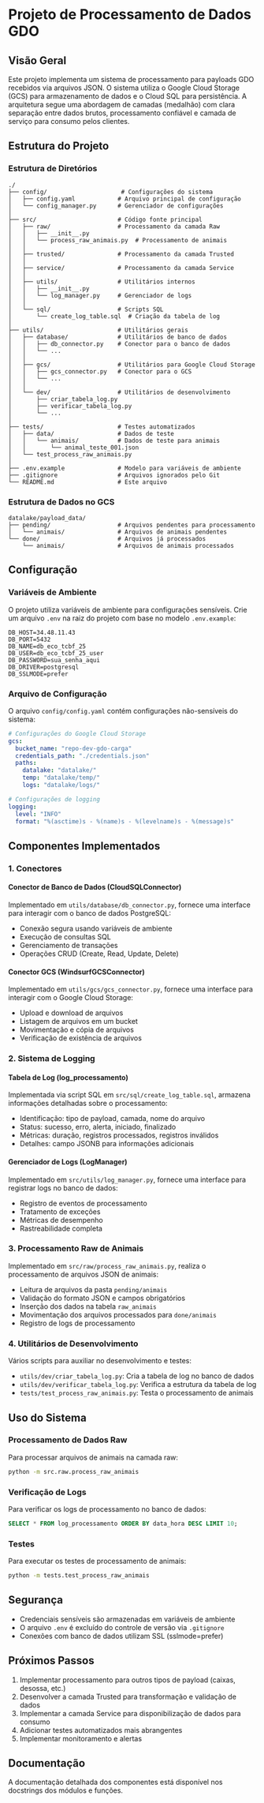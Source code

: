 # Projeto de Processamento de Dados GDO

## Visão Geral

Este projeto implementa um sistema de processamento para payloads GDO recebidos via arquivos JSON.
O sistema utiliza o Google Cloud Storage (GCS) para armazenamento de dados e o Cloud SQL para
persistência. A arquitetura segue uma abordagem de camadas (medalhão) com clara separação entre
dados brutos, processamento confiável e camada de serviço para consumo pelos clientes.

## Estrutura do Projeto

### Estrutura de Diretórios

```
./
├── config/                     # Configurações do sistema
│   ├── config.yaml            # Arquivo principal de configuração
│   └── config_manager.py      # Gerenciador de configurações
│
├── src/                       # Código fonte principal
│   ├── raw/                   # Processamento da camada Raw
│   │   ├── __init__.py
│   │   └── process_raw_animais.py  # Processamento de animais
│   │
│   ├── trusted/               # Processamento da camada Trusted
│   │
│   ├── service/               # Processamento da camada Service
│   │
│   ├── utils/                 # Utilitários internos
│   │   ├── __init__.py
│   │   └── log_manager.py     # Gerenciador de logs
│   │
│   └── sql/                   # Scripts SQL
│       └── create_log_table.sql  # Criação da tabela de log
│
├── utils/                     # Utilitários gerais
│   ├── database/              # Utilitários de banco de dados
│   │   ├── db_connector.py    # Conector para o banco de dados
│   │   └── ...
│   │
│   ├── gcs/                   # Utilitários para Google Cloud Storage
│   │   ├── gcs_connector.py   # Conector para o GCS
│   │   └── ...
│   │
│   └── dev/                   # Utilitários de desenvolvimento
│       ├── criar_tabela_log.py
│       ├── verificar_tabela_log.py
│       └── ...
│
├── tests/                     # Testes automatizados
│   ├── data/                  # Dados de teste
│   │   └── animais/           # Dados de teste para animais
│   │       └── animal_teste_001.json
│   └── test_process_raw_animais.py
│
├── .env.example               # Modelo para variáveis de ambiente
├── .gitignore                 # Arquivos ignorados pelo Git
└── README.md                  # Este arquivo
```

### Estrutura de Dados no GCS

```
datalake/payload_data/
├── pending/                   # Arquivos pendentes para processamento
│   └── animais/               # Arquivos de animais pendentes
└── done/                      # Arquivos já processados
    └── animais/               # Arquivos de animais processados
```

## Configuração

### Variáveis de Ambiente

O projeto utiliza variáveis de ambiente para configurações sensíveis. Crie um arquivo `.env` na raiz do projeto com base no modelo `.env.example`:

```
DB_HOST=34.48.11.43
DB_PORT=5432
DB_NAME=db_eco_tcbf_25
DB_USER=db_eco_tcbf_25_user
DB_PASSWORD=sua_senha_aqui
DB_DRIVER=postgresql
DB_SSLMODE=prefer
```

### Arquivo de Configuração

O arquivo `config/config.yaml` contém configurações não-sensíveis do sistema:

```yaml
# Configurações do Google Cloud Storage
gcs:
  bucket_name: "repo-dev-gdo-carga"
  credentials_path: "./credentials.json"
  paths:
    datalake: "datalake/"
    temp: "datalake/temp/"
    logs: "datalake/logs/"

# Configurações de logging
logging:
  level: "INFO"
  format: "%(asctime)s - %(name)s - %(levelname)s - %(message)s"
```

## Componentes Implementados

### 1. Conectores

#### Conector de Banco de Dados (CloudSQLConnector)

Implementado em `utils/database/db_connector.py`, fornece uma interface para interagir com o banco de dados PostgreSQL:

- Conexão segura usando variáveis de ambiente
- Execução de consultas SQL
- Gerenciamento de transações
- Operações CRUD (Create, Read, Update, Delete)

#### Conector GCS (WindsurfGCSConnector)

Implementado em `utils/gcs/gcs_connector.py`, fornece uma interface para interagir com o Google Cloud Storage:

- Upload e download de arquivos
- Listagem de arquivos em um bucket
- Movimentação e cópia de arquivos
- Verificação de existência de arquivos

### 2. Sistema de Logging

#### Tabela de Log (log_processamento)

Implementada via script SQL em `src/sql/create_log_table.sql`, armazena informações detalhadas sobre o processamento:

- Identificação: tipo de payload, camada, nome do arquivo
- Status: sucesso, erro, alerta, iniciado, finalizado
- Métricas: duração, registros processados, registros inválidos
- Detalhes: campo JSONB para informações adicionais

#### Gerenciador de Logs (LogManager)

Implementado em `src/utils/log_manager.py`, fornece uma interface para registrar logs no banco de dados:

- Registro de eventos de processamento
- Tratamento de exceções
- Métricas de desempenho
- Rastreabilidade completa

### 3. Processamento Raw de Animais

Implementado em `src/raw/process_raw_animais.py`, realiza o processamento de arquivos JSON de animais:

- Leitura de arquivos da pasta `pending/animais`
- Validação do formato JSON e campos obrigatórios
- Inserção dos dados na tabela `raw_animais`
- Movimentação dos arquivos processados para `done/animais`
- Registro de logs de processamento

### 4. Utilitários de Desenvolvimento

Vários scripts para auxiliar no desenvolvimento e testes:

- `utils/dev/criar_tabela_log.py`: Cria a tabela de log no banco de dados
- `utils/dev/verificar_tabela_log.py`: Verifica a estrutura da tabela de log
- `tests/test_process_raw_animais.py`: Testa o processamento de animais

## Uso do Sistema

### Processamento de Dados Raw

Para processar arquivos de animais na camada raw:

```bash
python -m src.raw.process_raw_animais
```

### Verificação de Logs

Para verificar os logs de processamento no banco de dados:

```sql
SELECT * FROM log_processamento ORDER BY data_hora DESC LIMIT 10;
```

### Testes

Para executar os testes de processamento de animais:

```bash
python -m tests.test_process_raw_animais
```

## Segurança

- Credenciais sensíveis são armazenadas em variáveis de ambiente
- O arquivo `.env` é excluído do controle de versão via `.gitignore`
- Conexões com banco de dados utilizam SSL (sslmode=prefer)

## Próximos Passos

1. Implementar processamento para outros tipos de payload (caixas, desossa, etc.)
2. Desenvolver a camada Trusted para transformação e validação de dados
3. Implementar a camada Service para disponibilização de dados para consumo
4. Adicionar testes automatizados mais abrangentes
5. Implementar monitoramento e alertas

## Documentação

A documentação detalhada dos componentes está disponível nos docstrings dos módulos e funções.

